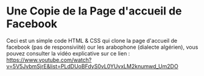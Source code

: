 # Une Copie de la Page d'accueil de Facebook

Ceci est un simple code HTML & CSS qui clone la page d'accueil de facebook (pas de responsiviité)
our les arabophone (dialecte algérien), vous pouvez consulter la vidéo explicative sur ce lien :
https://www.youtube.com/watch?v=5V5JvbmSjrE&list=PLdDUoBFdyS0vL0YUvxLM2knumwd_Um2DO
